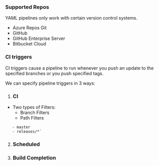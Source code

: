 ### Supported Repos
YAML pipelines only work with certain version control systems.
 - Azure Repos Git
 - GitHub
 - GitHub Enterprise Server
 - Bitbucket Cloud

### CI triggers
CI triggers cause a pipeline to run whenever you push an update to the specified branches or you push specified tags.

We can specify pipeline triggers in 3 ways:
1. ### CI 
  - Two types of Filters:
    - Branch Filters
    - Path Filters

```trigger:
   - master
   - releases/*`
   ```

2. ### Scheduled
3. ### Build Completion



